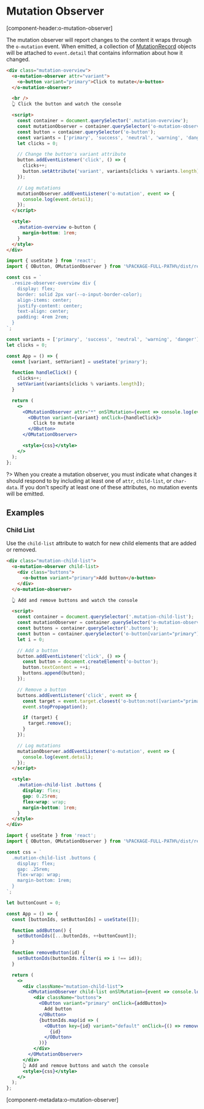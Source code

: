 # Mutation Observer

[component-header:o-mutation-observer]

The mutation observer will report changes to the content it wraps through the `o-mutation` event. When emitted, a collection of [MutationRecord](https://developer.mozilla.org/en-US/docs/Web/API/MutationRecord) objects will be attached to `event.detail` that contains information about how it changed.

```html preview
<div class="mutation-overview">
  <o-mutation-observer attr="variant">
    <o-button variant="primary">Click to mutate</o-button>
  </o-mutation-observer>

  <br />
  👆 Click the button and watch the console

  <script>
    const container = document.querySelector('.mutation-overview');
    const mutationObserver = container.querySelector('o-mutation-observer');
    const button = container.querySelector('o-button');
    const variants = ['primary', 'success', 'neutral', 'warning', 'danger'];
    let clicks = 0;

    // Change the button's variant attribute
    button.addEventListener('click', () => {
      clicks++;
      button.setAttribute('variant', variants[clicks % variants.length]);
    });

    // Log mutations
    mutationObserver.addEventListener('o-mutation', event => {
      console.log(event.detail);
    });
  </script>

  <style>
    .mutation-overview o-button {
      margin-bottom: 1rem;
    }
  </style>
</div>
```

```jsx react
import { useState } from 'react';
import { OButton, OMutationObserver } from '%PACKAGE-FULL-PATH%/dist/react';

const css = `
  .resize-observer-overview div {
    display: flex; 
    border: solid 2px var(--o-input-border-color); 
    align-items: center; 
    justify-content: center;
    text-align: center;
    padding: 4rem 2rem;
  }
`;

const variants = ['primary', 'success', 'neutral', 'warning', 'danger'];
let clicks = 0;

const App = () => {
  const [variant, setVariant] = useState('primary');

  function handleClick() {
    clicks++;
    setVariant(variants[clicks % variants.length]);
  }

  return (
    <>
      <OMutationObserver attr="*" onSlMutation={event => console.log(event.detail)}>
        <OButton variant={variant} onClick={handleClick}>
          Click to mutate
        </OButton>
      </OMutationObserver>

      <style>{css}</style>
    </>
  );
};
```

?> When you create a mutation observer, you must indicate what changes it should respond to by including at least one of `attr`, `child-list`, or `char-data`. If you don't specify at least one of these attributes, no mutation events will be emitted.

## Examples

### Child List

Use the `child-list` attribute to watch for new child elements that are added or removed.

```html preview
<div class="mutation-child-list">
  <o-mutation-observer child-list>
    <div class="buttons">
      <o-button variant="primary">Add button</o-button>
    </div>
  </o-mutation-observer>

  👆 Add and remove buttons and watch the console

  <script>
    const container = document.querySelector('.mutation-child-list');
    const mutationObserver = container.querySelector('o-mutation-observer');
    const buttons = container.querySelector('.buttons');
    const button = container.querySelector('o-button[variant="primary"]');
    let i = 0;

    // Add a button
    button.addEventListener('click', () => {
      const button = document.createElement('o-button');
      button.textContent = ++i;
      buttons.append(button);
    });

    // Remove a button
    buttons.addEventListener('click', event => {
      const target = event.target.closest('o-button:not([variant="primary"])');
      event.stopPropagation();

      if (target) {
        target.remove();
      }
    });

    // Log mutations
    mutationObserver.addEventListener('o-mutation', event => {
      console.log(event.detail);
    });
  </script>

  <style>
    .mutation-child-list .buttons {
      display: flex;
      gap: 0.25rem;
      flex-wrap: wrap;
      margin-bottom: 1rem;
    }
  </style>
</div>
```

```jsx react
import { useState } from 'react';
import { OButton, OMutationObserver } from '%PACKAGE-FULL-PATH%/dist/react';

const css = `
  .mutation-child-list .buttons {
    display: flex;
    gap: .25rem;
    flex-wrap: wrap;
    margin-bottom: 1rem;
  }
`;

let buttonCount = 0;

const App = () => {
  const [buttonIds, setButtonIds] = useState([]);

  function addButton() {
    setButtonIds([...buttonIds, ++buttonCount]);
  }

  function removeButton(id) {
    setButtonIds(buttonIds.filter(i => i !== id));
  }

  return (
    <>
      <div className="mutation-child-list">
        <OMutationObserver child-list onSlMutation={event => console.log(event.detail)}>
          <div className="buttons">
            <OButton variant="primary" onClick={addButton}>
              Add button
            </OButton>
            {buttonIds.map(id => (
              <OButton key={id} variant="default" onClick={() => removeButton(id)}>
                {id}
              </OButton>
            ))}
          </div>
        </OMutationObserver>
      </div>
      👆 Add and remove buttons and watch the console
      <style>{css}</style>
    </>
  );
};
```

[component-metadata:o-mutation-observer]

